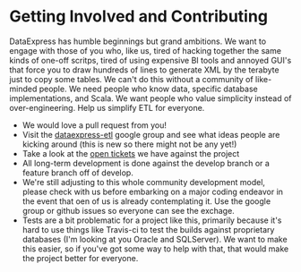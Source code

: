 # Getting Involved and Contributing
DataExpress has humble beginnings but grand ambitions. We want to engage with those of you who, like us, tired of hacking together the same kinds of one-off scritps, tired of using expensive BI tools and annoyed GUI's that force you to draw hundreds of lines to generate XML by the terabyte just to copy some tables. We can't do this without a community of like-minded people. We need people who know data, specific database implementations, and Scala. We want people who value simplicity instead of over-engineering. Help us simplify ETL for everyone.

* We would love a pull request from you!
* Visit the [dataexpress-etl](https://groups.google.com/forum/#!forum/dataexpress-etl) google group and see what ideas people are kicking around (this is new so there might not be any yet!)
* Take a look at the [open tickets](https://github.com/cbmi/dataexpress/issues?state=open) we have against the project
* All long-term development is done against the develop branch or a feature branch off of develop.
* We're still adjusting to this whole community development model, please check with us before embarking on a major coding endeavor in the event that oen of us is already contemplating it. Use the google group or github issues so everyone can see the exchage.
* Tests are a bit problematic for a project like this, primarily because it's hard to use things like Travis-ci to test the builds against proprietary databases (I'm looking at you Oracle and SQLServer). We want to make this easier, so if you've got some way to help with that, that would make the project better for everyone.
